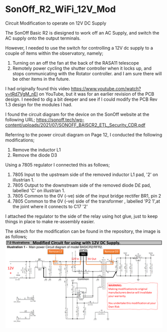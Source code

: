 # SonOff_R2_WiFi_12V_Mod
Circuit Modification to operate on 12V DC Supply


The SonOff Basic R2 is diesigned to work off an AC Supply, and switch the AC supply onto the output terminals.

However, I needed to use the switch for controlling a 12V dc supply to a couple of items within the observatory, namely;
1) Turning on an off the fan at the back of the RASA11 telescope
2) Remotely power cycling the shutter controller when it locks up, and stops communicating with the Rotator controller.
and I am sure there will be other items in the future.

I had originally found this video https://www.youtube.com/watch?v=tRd7VgM_nEI on YouTube, but it was for an earlier revision of the PCB design. I needed to dig a bit deeper and see if I could modify the PCB Rev 1.3 design for the modules I had.

I found the circuit diagram for the device on the SonOff website at the following URL;
https://sonoff.tech/wp-content/uploads/2021/07/SONOFF_BAISCR2_ETL_Security_CDR.pdf

Referring to the power circuit diagram on Page 12, I conducted the following modifications;
1) Remove the inductor L1
2) Remove the diode D3

Using a 7805 regulator I connected this as follows;
1) 7805 Input to the upstream side of the removed inductor L1 pad, '2' on illustrian 1.
2) 7805 Output to the downstream side of the removed diode D£ pad, labelled 'C' on illustrian 1.
3) 7805 Common to the 0V (-ve) side of the input bridge rectifer BR1, pin 2
4) 7805 Common to the 0V (-ve) side of the transformer , labelled 'P2 1',at the joint where it connects to C17 '2'

I attached the regulator to the side of the relay using hot glue, just to keep things in place to make re-assembly easier.

The sktech for the modification can be found in the repository, the image is as follows;
![Modified Sketch](https://github.com/Daves-Astrophotography/SonOff_R2_WiFi_12V_Mod/blob/b2c2fb2e19f35f5d101e750a9779d58ee383753f/SonOff%20Basic%20R2%2012V%20DC%20Modification.png)
